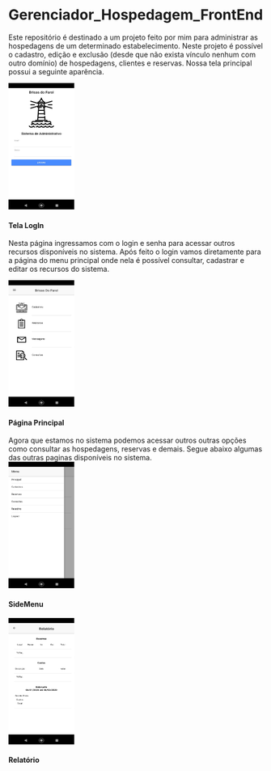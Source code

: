 # Gerenciador_Hospedagem_FrontEnd

Este repositório é destinado a um projeto feito por mim para administrar as hospedagens de um determinado estabelecimento.
Neste projeto é possível o cadastro, edição e exclusão (desde que não exista vínculo nenhum com outro domínio) de hospedagens, clientes e reservas.
Nossa tela principal possui a seguinte aparência.

<div>
  <img src="principal.jpg" width="130" height="250" />
  <h4>Tela LogIn</h4>
</div>

Nesta página ingressamos com o login e senha para acessar outros recursos disponíveis no sistema. Após feito o login vamos diretamente para a página do menu principal onde nela é possível consultar, cadastrar e editar os recursos do sistema.

<div>
  <img src="opcoes.jpg" width="130" height="250" />
  <h4>Página Principal</h4>
</div>
Agora que estamos no sistema podemos acessar outros outras opções como consultar as hospedagens, reservas e demais.
Segue abaixo algumas das outras paginas disponíveis no sistema.

<div>  
  <img src="sidemenu.jpg" width="130" height="250" />
  <h4>SideMenu</h4>
  <img src="relatorio.jpg" width="130" height="250" />
  <h4>Relatório</h4>
</div>

